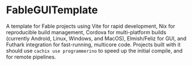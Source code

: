 # FableGUITemplate
A template for Fable projects using Vite for rapid development, Nix for reproducible build management, Cordova for multi-platform builds (currently Android, Linux, Windows, and MacOS), Elmish/Feliz for GUI, and Futhark integration for fast-running, multicore code. Projects built with it should use `cachix use programmerino` to speed up the initial compile, and for remote pipelines.